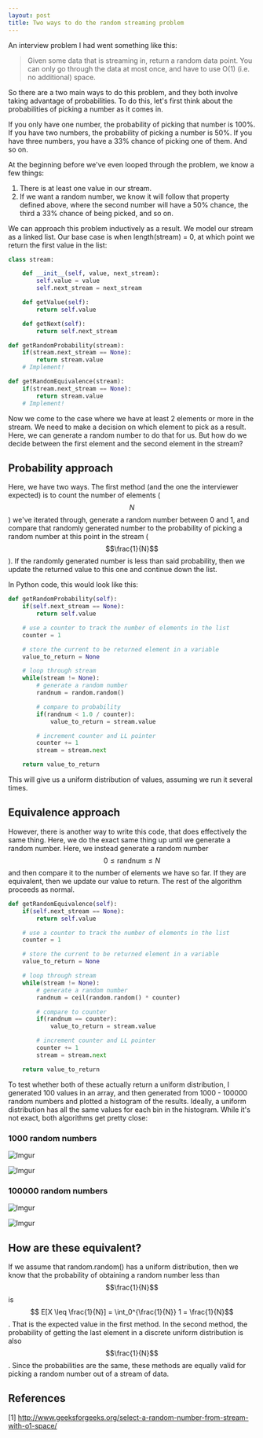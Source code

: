 ```yaml
---
layout: post
title: Two ways to do the random streaming problem
---
```


An interview problem I had went something like this:

> Given some data that is streaming in, return a random data point. You can only
go through the data at most once, and have to use O(1) (i.e. no additional) space.

So there are a two main ways to do this problem, and they both involve taking
advantage of probabilities. To do this, let's first think about the probabilities
of picking a number as it comes in.

If you only have one number, the probability of picking that number is 100%.
If you have two numbers, the probability of picking a number is 50%. If you have
three numbers, you have a 33% chance of picking one of them. And so on.

At the beginning before we've even looped through the problem, we know a few things:

1. There is at least one value in our stream.
2. If we want a random number, we know it will follow that property defined above,
where the second number will have a 50% chance, the third a 33% chance of being picked,
and so on.

We can approach this problem inductively as a result. We model our stream as
a linked list. Our base case is when length(stream)
= 0, at which point we return the first value in the list:

``` python
class stream:

    def __init__(self, value, next_stream):
        self.value = value
        self.next_stream = next_stream

    def getValue(self):
        return self.value

    def getNext(self):
        return self.next_stream

def getRandomProbability(stream):
    if(stream.next_stream == None):
        return stream.value
    # Implement!

def getRandomEquivalence(stream):
    if(stream.next_stream == None):
        return stream.value
    # Implement!
```

Now we come to the case where we have at least 2 elements or more in the stream.
We need to make a decision on which element to pick as a result. Here, we can generate
a random number to do that for us. But how do we decide between the first element and
the second element in the stream?

## Probability approach

Here, we have two ways. The first method (and the one the interviewer expected) is to
count the number of elements ($$N$$) we've iterated through, generate a random number between
0 and 1, and compare that randomly generated number to the probability of picking a
random number at this point in the stream ($$\frac{1}{N}$$). If the randomly generated number
is less than said probability, then we update the returned value to this one and continue down
the list.

In Python code, this would look like this:

``` python
def getRandomProbability(self):
    if(self.next_stream == None):
        return self.value

    # use a counter to track the number of elements in the list
    counter = 1

    # store the current to be returned element in a variable
    value_to_return = None

    # loop through stream
    while(stream != None):
        # generate a random number
        randnum = random.random()

        # compare to probability
        if(randnum < 1.0 / counter):
            value_to_return = stream.value

        # increment counter and LL pointer
        counter += 1
        stream = stream.next

    return value_to_return
```

This will give us a uniform distribution of values, assuming we run it several times.

## Equivalence approach

However, there is another way to write this code, that does effectively the same thing. Here,
we do the exact same thing up until we generate a random number. Here, we instead generate a
random number $$0 \leq \text{randnum} \leq N$$ and then compare it to the number of elements we
have so far. If they are equivalent, then we update our value to return. The rest of the algorithm
proceeds as normal.

``` python
def getRandomEquivalence(self):
    if(self.next_stream == None):
        return self.value

    # use a counter to track the number of elements in the list
    counter = 1

    # store the current to be returned element in a variable
    value_to_return = None

    # loop through stream
    while(stream != None):
        # generate a random number
        randnum = ceil(random.random() * counter)

        # compare to counter
        if(randnum == counter):
            value_to_return = stream.value

        # increment counter and LL pointer
        counter += 1
        stream = stream.next

    return value_to_return
```

To test whether both of these actually return a uniform distribution, I generated 100 values
in an array, and then generated from 1000 - 100000 random numbers and plotted a histogram of the
results. Ideally, a uniform distribution has all the same values for each bin in the histogram.
While it's not exact, both algorithms get pretty close:

### 1000 random numbers
![Imgur](http://i.imgur.com/NOsnRGQ.png)

![Imgur](http://i.imgur.com/6Rc0kII.png)

### 100000 random numbers

![Imgur](http://i.imgur.com/T1hzGd5.png)

![Imgur](http://i.imgur.com/gzh49ks.png)

## How are these equivalent?

If we assume that random.random() has a uniform distribution, then we know that the
probability of obtaining a random number less than $$\frac{1}{N}$$ is $$ E[X \leq \frac{1}{N}] =
\int_0^{\frac{1}{N}} 1 = \frac{1}{N}$$. That is the expected value in the first method. In the second
method, the probability of getting the last element in a discrete uniform distribution is also $$\frac{1}{N}$$. Since
the probabilities are the same, these methods are equally valid for picking a random number out of a stream of data.

## References

[1] http://www.geeksforgeeks.org/select-a-random-number-from-stream-with-o1-space/
